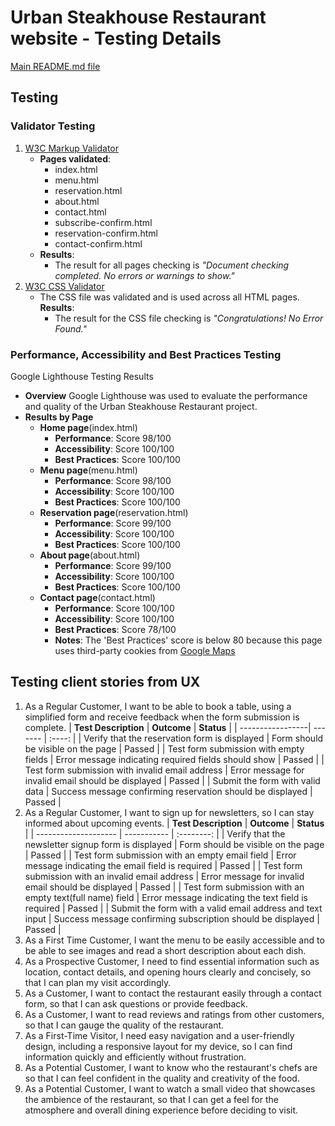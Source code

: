 # Urban Steakhouse Restaurant website - Testing Details

[Main README.md file](https://github.com/FlorinMiron98/urban-steakhouse-restaurant/blob/main/README.md)

## Testing
### Validator Testing
1. [W3C Markup Validator](https://validator.w3.org/)
   - **Pages validated**:
     - index.html
     - menu.html
     - reservation.html
     - about.html
     - contact.html
     - subscribe-confirm.html
     - reservation-confirm.html
     - contact-confirm.html
   - **Results**:
     - The result for all pages checking is _"Document checking completed. No errors or warnings to show."_
2. [W3C CSS Validator](https://jigsaw.w3.org/css-validator/)
   - The CSS file was validated and is used across all HTML pages.
     **Results**:
     - The result for the CSS file checking is _"Congratulations! No Error Found."_
### Performance, Accessibility and Best Practices Testing
Google Lighthouse Testing Results
   - **Overview**
     Google Lighthouse was used to evaluate the performance and quality of the Urban Steakhouse Restaurant project.
   - **Results by Page**
     - **Home page**(index.html)
       - **Performance**: Score 98/100
       - **Accessibility**: Score 100/100
       - **Best Practices**: Score 100/100
     - **Menu page**(menu.html)
       - **Performance**: Score 98/100
       - **Accessibility**: Score 100/100
       - **Best Practices**: Score 100/100
     - **Reservation page**(reservation.html)
       - **Performance**: Score 99/100
       - **Accessibility**: Score 100/100
       - **Best Practices**: Score 100/100
     - **About page**(about.html)
       - **Performance**: Score 99/100
       - **Accessibility**: Score 100/100
       - **Best Practices**: Score 100/100
     - **Contact page**(contact.html)
       - **Performance**: Score 100/100
       - **Accessibility**: Score 100/100
       - **Best Practices**: Score 78/100
       - **Notes**:
         The 'Best Practices' score is below 80 because this page uses third-party cookies from [Google Maps](https://www.google.com/maps/dir/?entry=wc)
## Testing client stories from UX
1. As a Regular Customer, I want to be able to book a table, using a simplified form and receive feedback when the form submission is complete.
   | **Test Description** | **Outcome** | **Status** |
   | -----------------| ------- | :----: |
   | Verify that the reservation form is displayed | Form should be visible on the page | Passed |
   | Test form submission with empty fields | Error message indicating required fields should show | Passed |
   | Test form submission with invalid email address | Error message for invalid email should be displayed | Passed |
   | Submit the form with valid data | Success message confirming reservation should be displayed | Passed |
2. As a Regular Customer, I want to sign up for newsletters, so I can stay informed about upcoming events.
   | **Test Description** | **Outcome** | **Status** |
   | -------------------- | ----------- | :--------: |
   | Verify that the newsletter signup form is displayed | Form should be visible on the page | Passed |
   | Test form submission with an empty email field | Error message indicating the email field is required | Passed |
   | Test form submission with an invalid email address | Error message for invalid email should be displayed | Passed |
   | Test form submission with an empty text(full name) field | Error message indicating the text field is required | Passed |
   | Submit the form with a valid email address and text input | Success message confirming subscription should be displayed | Passed |
3. As a First Time Customer, I want the menu to be easily accessible and to be able to see images and read a short description about each dish.
4. As a Prospective Customer, I need to find essential information such as location, contact details, and opening hours clearly and concisely, so that I can plan my visit accordingly.
5. As a Customer, I want to contact the restaurant easily through a contact form, so that I can ask questions or provide feedback.
6. As a Customer, I want to read reviews and ratings from other customers, so that I can gauge the quality of the restaurant.
7. As a First-Time Visitor, I need easy navigation and a user-friendly design, including a responsive layout for my device, so I can find information quickly and efficiently without frustration.
8. As a Potential Customer, I want to know who the restaurant's chefs are so that I can feel confident in the quality and creativity of the food.
9. As a Potential Customer, I want to watch a small video that showcases the ambience of the restaurant, so that I can get a feel for the atmosphere and overall dining experience before deciding to visit.
